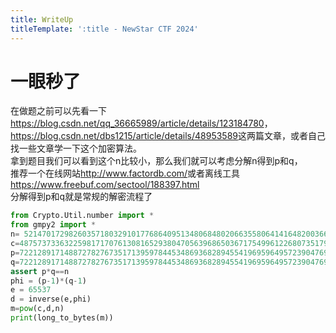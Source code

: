 ```yaml
---
title: WriteUp
titleTemplate: ':title - NewStar CTF 2024'
---
```


# 一眼秒了

在做题之前可以先看一下<https://blog.csdn.net/qq_36665989/article/details/123184780>，<https://blog.csdn.net/dbs1215/article/details/48953589>这两篇文章，或者自己找一些文章学一下这个加密算法。  
拿到题目我们可以看到这个n比较小，那么我们就可以考虑分解n得到p和q，  
推荐一个在线网站<http://www.factordb.com/>或者离线工具<https://www.freebuf.com/sectool/188397.html>  
分解得到p和q就是常规的解密流程了  

```python
from Crypto.Util.number import *
from gmpy2 import *
n= 52147017298260357180329101776864095134806848020663558064141648200366079331962132411967917697877875277103045755972006084078559453777291403087575061382674872573336431876500128247133861957730154418461680506403680189755399752882558438393107151815794295272358955300914752523377417192504702798450787430403387076153
c=48757373363225981717076130816529380470563968650367175499612268073517990636849798038662283440350470812898424299904371831068541394247432423751879457624606194334196130444478878533092854342610288522236409554286954091860638388043037601371807379269588474814290382239910358697485110591812060488786552463208464541069
p=7221289171488727827673517139597844534869368289455419695964957239047692699919030405800116133805855968123601433247022090070114331842771417566928809956044421
q=7221289171488727827673517139597844534869368289455419695964957239047692699919030405800116133805855968123601433247022090070114331842771417566928809956045093
assert p*q==n
phi = (p-1)*(q-1)
e = 65537
d = inverse(e,phi)
m=pow(c,d,n)
print(long_to_bytes(m))
```
